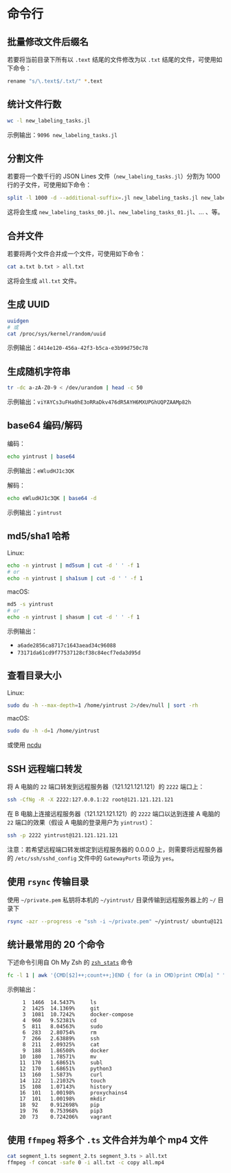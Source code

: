 # 命令行

## 批量修改文件后缀名

若要将当前目录下所有以 `.text` 结尾的文件修改为以 `.txt` 结尾的文件，可使用如下命令：

```sh
rename "s/\.text$/.txt/" *.text
```

## 统计文件行数

```sh
wc -l new_labeling_tasks.jl
```

示例输出：`9096 new_labeling_tasks.jl`

## 分割文件

若要将一个数千行的 JSON Lines 文件（`new_labeling_tasks.jl`）分割为 1000 行的子文件，可使用如下命令：

```sh
split -l 1000 -d --additional-suffix=.jl new_labeling_tasks.jl new_labeling_tasks_
```

这将会生成 `new_labeling_tasks_00.jl`、`new_labeling_tasks_01.jl`、... 、等。

## 合并文件

若要将两个文件合并成一个文件，可使用如下命令：

```sh
cat a.txt b.txt > all.txt
```

这将会生成 `all.txt` 文件。

## 生成 UUID

```sh
uuidgen
# 或
cat /proc/sys/kernel/random/uuid
```

示例输出：`d414e120-456a-42f3-b5ca-e3b99d750c78`

## 生成随机字符串

```sh
tr -dc a-zA-Z0-9 < /dev/urandom | head -c 50
```

示例输出：`viYAYCs3uFHa0hE3oRRaDkv476dR5AYH6MXUPGhUQPZAAMp82h`

## base64 编码/解码

编码：

```sh
echo yintrust | base64
```

示例输出：`eWludHJ1c3QK`

解码：

```sh
echo eWludHJ1c3QK | base64 -d
```

示例输出：`yintrust`

## md5/sha1 哈希

Linux:

```sh
echo -n yintrust | md5sum | cut -d ' ' -f 1
# or
echo -n yintrust | sha1sum | cut -d ' ' -f 1
```

macOS:

```sh
md5 -s yintrust
# or
echo -n yintrust | shasum | cut -d ' ' -f 1
```

示例输出：

- `a6ade2856ca8717c1643aead34c96088`
- `73171da61cd9f77537128cf38c84ecf7eda3d95d`

## 查看目录大小

Linux:

```sh
sudo du -h --max-depth=1 /home/yintrust 2>/dev/null | sort -rh
```

macOS:

```sh
sudo du -h -d=1 /home/yintrust
```

或使用 [ncdu](https://dev.yorhel.nl/ncdu)

## SSH 远程端口转发

将 A 电脑的 `22` 端口转发到远程服务器（121.121.121.121）的 `2222` 端口上：

```sh
ssh -CfNg -R -X 2222:127.0.0.1:22 root@121.121.121.121
```

在 B 电脑上连接远程服务器（121.121.121.121）的 `2222` 端口以达到连接 A 电脑的 `22` 端口的效果（假设 A 电脑的登录用户为 `yintrust`）：

```sh
ssh -p 2222 yintrust@121.121.121.121
```

注意：若希望远程端口转发绑定到远程服务器的 0.0.0.0 上，则需要将远程服务器的 `/etc/ssh/sshd_config` 文件中的 `GatewayPorts` 项设为 `yes`。

## 使用 `rsync` 传输目录

使用 `~/private.pem` 私钥将本机的 `~/yintrust/` 目录传输到远程服务器上的 `~/` 目录下

```sh
rsync -azr --progress -e "ssh -i ~/private.pem" ~/yintrust/ ubuntu@121.121.121.121:~/
```

## 统计最常用的 20 个命令

下述命令引用自 Oh My Zsh 的 [`zsh_stats`](https://github.com/ohmyzsh/ohmyzsh/blob/master/lib/functions.zsh#L1-L3) 命令

```sh
fc -l 1 | awk '{CMD[$2]++;count++;}END { for (a in CMD)print CMD[a] " " CMD[a]/count*100 "% " a;}' | grep -v "./" | column -c3 -s " " -t | sort -nr | nl |  head -n20
```

示例输出：

```text
     1	1466  14.5437%     ls
     2	1425  14.1369%     git
     3	1081  10.7242%     docker-compose
     4	960   9.52381%     cd
     5	811   8.04563%     sudo
     6	283   2.80754%     rm
     7	266   2.63889%     ssh
     8	211   2.09325%     cat
     9	188   1.86508%     docker
    10	180   1.78571%     mv
    11	170   1.68651%     subl
    12	170   1.68651%     python3
    13	160   1.5873%      curl
    14	122   1.21032%     touch
    15	108   1.07143%     history
    16	101   1.00198%     proxychains4
    17	101   1.00198%     mkdir
    18	92    0.912698%    pip
    19	76    0.753968%    pip3
    20	73    0.724206%    vagrant

```

## 使用 `ffmpeg` 将多个 `.ts` 文件合并为单个 mp4 文件

```sh
cat segment_1.ts segment_2.ts segment_3.ts > all.txt
ffmpeg -f concat -safe 0 -i all.txt -c copy all.mp4
```
